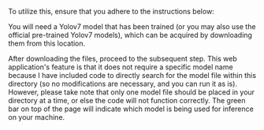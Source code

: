 To utilize this, ensure that you adhere to the instructions below:

You will need a Yolov7 model that has been trained (or you may also use the official pre-trained Yolov7 models), which can be acquired by downloading them from this location.

After downloading the files, proceed to the subsequent step. This web application's feature is that it does not require a specific model name because I have included code to directly search for the model file within this directory (so no modifications are necessary, and you can run it as is). However, please take note that only one model file should be placed in your directory at a time, or else the code will not function correctly. The green bar on top of the page will indicate which model is being used for inference on your machine.
